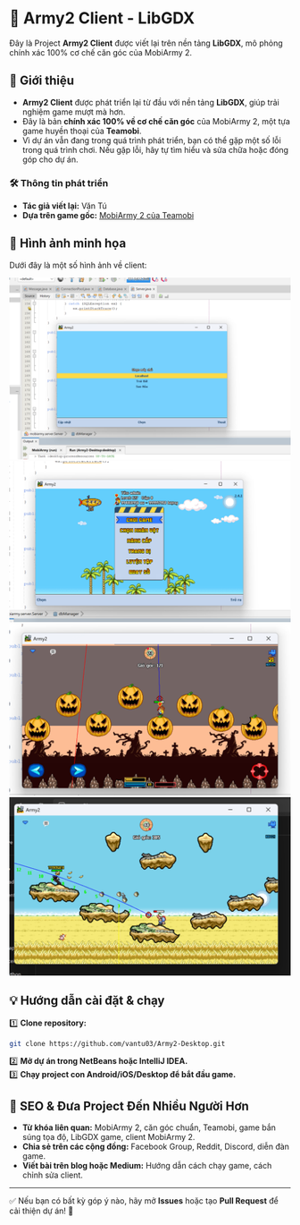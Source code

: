 # 📌 Army2 Client - LibGDX

Đây là Project **Army2 Client** được viết lại trên nền tảng **LibGDX**, mô phỏng chính xác 100% cơ chế căn góc của MobiArmy 2.

## 🔹 Giới thiệu
- **Army2 Client** được phát triển lại từ đầu với nền tảng **LibGDX**, giúp trải nghiệm game mượt mà hơn.
- Đây là bản **chính xác 100% về cơ chế căn góc** của MobiArmy 2, một tựa game huyền thoại của **Teamobi**.
- Vì dự án vẫn đang trong quá trình phát triển, bạn có thể gặp một số lỗi trong quá trình chơi. Nếu gặp lỗi, hãy tự tìm hiểu và sửa chữa hoặc đóng góp cho dự án.

### 🛠 Thông tin phát triển
- **Tác giả viết lại:** Văn Tú
- **Dựa trên game gốc:** [MobiArmy 2 của Teamobi](http://teamobi.com/home/game/MobiArmy-2-4.html)

## 📸 Hình ảnh minh họa
Dưới đây là một số hình ảnh về client:

![Ảnh 1](assets/anh1.png)
![Ảnh 2](assets/anh2.png)
![Ảnh 3](assets/anh3.png)
![Ảnh 4](assets/anh4.png)

## 💡 Hướng dẫn cài đặt & chạy
1️⃣ **Clone repository:**  
```sh
git clone https://github.com/vantu03/Army2-Desktop.git
```
2️⃣ **Mở dự án trong NetBeans hoặc IntelliJ IDEA.**  
3️⃣ **Chạy project con Android/iOS/Desktop để bắt đầu game.**  

## 📢 SEO & Đưa Project Đến Nhiều Người Hơn
- **Từ khóa liên quan:** MobiArmy 2, căn góc chuẩn, Teamobi, game bắn súng tọa độ, LibGDX game, client MobiArmy 2.
- **Chia sẻ trên các cộng đồng:** Facebook Group, Reddit, Discord, diễn đàn game.
- **Viết bài trên blog hoặc Medium:** Hướng dẫn cách chạy game, cách chỉnh sửa client.

---

✅ Nếu bạn có bất kỳ góp ý nào, hãy mở **Issues** hoặc tạo **Pull Request** để cải thiện dự án! 🚀

